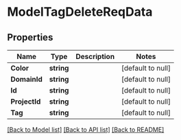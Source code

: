 # ModelTagDeleteReqData

## Properties
Name | Type | Description | Notes
------------ | ------------- | ------------- | -------------
**Color** | **string** |  | [default to null]
**DomainId** | **string** |  | [default to null]
**Id** | **string** |  | [default to null]
**ProjectId** | **string** |  | [default to null]
**Tag** | **string** |  | [default to null]

[[Back to Model list]](../README.md#documentation-for-models) [[Back to API list]](../README.md#documentation-for-api-endpoints) [[Back to README]](../README.md)



